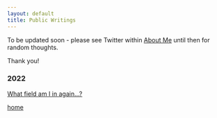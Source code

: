 ```yaml
---
layout: default
title: Public Writings
---
```


To be updated soon - please see Twitter within [About Me](./about.html) until then for random thoughts.

Thank you!


### 2022

[What field am I in again...?](https://bregreen.github.io/posts/2022/09/20220919.html#)



[home](./)
